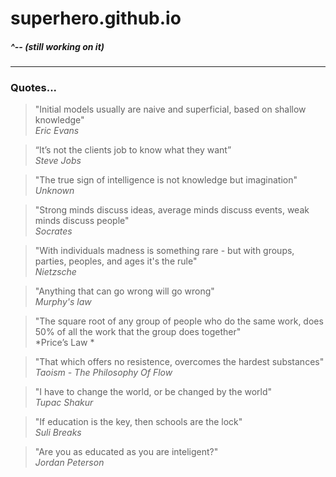 # superhero.github.io 
##### *^-- (still working on it)*

---

### Quotes...

> "Initial models usually are naive and superficial, based on shallow knowledge"  
> *Eric Evans*

> “It’s not the clients job to know what they want”  
> *Steve Jobs*

> "The true sign of intelligence is not knowledge but imagination"  
> *Unknown*

> "Strong minds discuss ideas, average minds discuss events, weak minds discuss people"  
> *Socrates*

> "With individuals madness is something rare - but with groups, parties, peoples, and ages it's the rule"  
> *Nietzsche*

> "Anything that can go wrong will go wrong"  
> *Murphy's law*

> "The square root of any group of people who do the same work, does 50% of all the work that the group does together"  
> *Price’s Law *

> "That which offers no resistence, overcomes the hardest substances"  
> *Taoism - The Philosophy Of Flow*

> "I have to change the world, or be changed by the world"  
> *Tupac Shakur*

> "If education is the key, then schools are the lock"  
> *Suli Breaks*

> "Are you as educated as you are inteligent?"  
> *Jordan Peterson*
